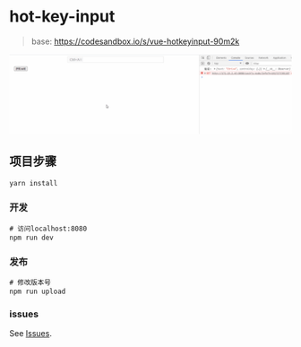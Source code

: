 # hot-key-input

> base: https://codesandbox.io/s/vue-hotkeyinput-90m2k

![](examples/assets/hot-key-input01.gif)

## 项目步骤

```
yarn install
```

### 开发

```shell
# 访问localhost:8080
npm run dev
```



### 发布

```shell
# 修改版本号
npm run upload
```

### issues

See [Issues](https://github.com/shuaninfo/hot-key-input/issues).